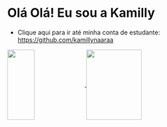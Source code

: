 # Olá Olá! Eu sou a Kamilly  
* Clique aqui para ir até minha conta de estudante: <https://github.com/kamillynaaraa>

<div>
  <a href="https://github.com/kamillynaara/github-readme-stats">
    <img height=160em width=35% align="center" src="https://github-readme-stats.vercel.app/api?username=kamillynaara&theme=dracula" />
  </a>

  <a href="https://github.com/kamillynaara/convoychat">
    <img height=160em width=50% align="center" src="https://github-readme-stats.vercel.app/api/top-langs/?username=kamillynaara&hide_progress=true&theme=dracula&langs_count=8" />
  </a>
</div>
